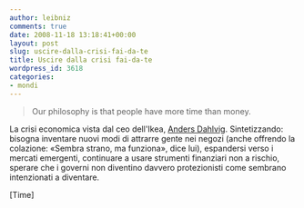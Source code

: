 ```yaml
---
author: leibniz
comments: true
date: 2008-11-18 13:18:41+00:00
layout: post
slug: uscire-dalla-crisi-fai-da-te
title: Uscire dalla crisi fai-da-te
wordpress_id: 3618
categories:
- mondi
---
```


> Our philosophy is that people have more time than money.


La crisi economica vista dal ceo dell'Ikea, [Anders Dahlvig](http://www.time.com/time/business/article/0,8599,1859917,00.html?xid=rss-topstories). Sintetizzando: bisogna inventare nuovi modi di attrarre gente nei negozi (anche offrendo la colazione: «Sembra strano, ma funziona», dice lui), espandersi verso i mercati emergenti, continuare a usare strumenti finanziari non a rischio, sperare che i governi non diventino davvero protezionisti come sembrano intenzionati a diventare.

[Time]
